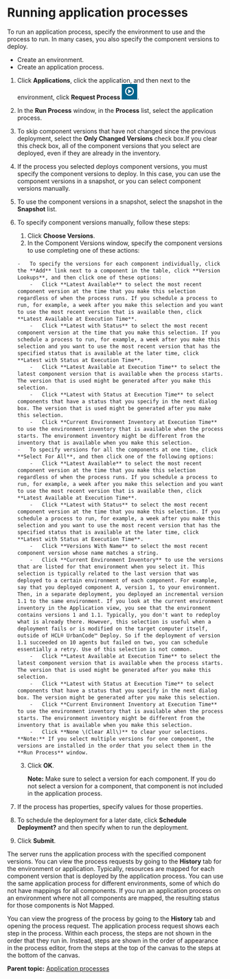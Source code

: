 # Running application processes

To run an application process, specify the environment to use and the process to run. In many cases, you also specify the component versions to deploy.

-   Create an environment.
-   Create an application process.

1.  Click **Applications**, click the application, and then next to the environment, click **Request Process** ![](../images/request_process_icon.gif). 
2.  In the **Run Process** window, in the **Process** list, select the application process.
3.  To skip component versions that have not changed since the previous deployment, select the **Only Changed Versions** check box.If you clear this check box, all of the component versions that you select are deployed, even if they are already in the inventory.
4.  If the process you selected deploys component versions, you must specify the component versions to deploy. In this case, you can use the component versions in a snapshot, or you can select component versions manually.
5.  To use the component versions in a snapshot, select the snapshot in the **Snapshot** list.
6.  To specify component versions manually, follow these steps: 
    1.  Click **Choose Versions**. 
    2.   In the Component Versions window, specify the component versions to use completing one of these actions: 

        -   To specify the versions for each component individually, click the **Add** link next to a component in the table, click **Version Lookups**, and then click one of these options:
            -   Click **Latest Available** to select the most recent component version at the time that you make this selection regardless of when the process runs. If you schedule a process to run, for example, a week after you make this selection and you want to use the most recent version that is available then, click **Latest Available at Execution Time**.
            -   Click **Latest with Status** to select the most recent component version at the time that you make this selection. If you schedule a process to run, for example, a week after you make this selection and you want to use the most recent version that has the specified status that is available at the later time, click **Latest with Status at Execution Time**.
            -   Click **Latest Available at Execution Time** to select the latest component version that is available when the process starts. The version that is used might be generated after you make this selection.
            -   Click **Latest with Status at Execution Time** to select components that have a status that you specify in the next dialog box. The version that is used might be generated after you make this selection.
            -   Click **Current Environment Inventory at Execution Time** to use the environment inventory that is available when the process starts. The environment inventory might be different from the inventory that is available when you make this selection.
        -   To specify versions for all the components at one time, click **Select For All**, and then click one of the following options:
            -   Click **Latest Available** to select the most recent component version at the time that you make this selection regardless of when the process runs. If you schedule a process to run, for example, a week after you make this selection and you want to use the most recent version that is available then, click **Latest Available at Execution Time**.
            -   Click **Latest with Status** to select the most recent component version at the time that you make this selection. If you schedule a process to run, for example, a week after you make this selection and you want to use the most recent version that has the specified status that is available at the later time, click **Latest with Status at Execution Time**.
            -   Click **Versions With Name** to select the most recent component version whose name matches a string.
            -   Click **Current Environment Inventory** to use the versions that are listed for that environment when you select it. This selection is typically related to the last version that was deployed to a certain environment of each component. For example, say that you deployed component A, version 1, to your environment. Then, in a separate deployment, you deployed an incremental version 1.1 to the same environment. If you look at the current environment inventory in the Application view, you see that the environment contains versions 1 and 1.1. Typically, you don't want to redeploy what is already there. However, this selection is useful when a deployment fails or is modified on the target computer itself, outside of HCL® UrbanCode™ Deploy. So if the deployment of version 1.1 succeeded on 10 agents but failed on two, you can schedule essentially a retry. Use of this selection is not common.
            -   Click **Latest Available at Execution Time** to select the latest component version that is available when the process starts. The version that is used might be generated after you make this selection.
            -   Click **Latest with Status at Execution Time** to select components that have a status that you specify in the next dialog box. The version might be generated after you make this selection.
            -   Click **Current Environment Inventory at Execution Time** to use the environment inventory that is available when the process starts. The environment inventory might be different from the inventory that is available when you make this selection.
            -   Click **None \(Clear All\)** to clear your selections.
        **Note:** If you select multiple versions for one component, the versions are installed in the order that you select them in the **Run Process** window.

    3.  Click **OK**.

        **Note:** Make sure to select a version for each component. If you do not select a version for a component, that component is not included in the application process.

7.  If the process has properties, specify values for those properties.
8.  To schedule the deployment for a later date, click **Schedule Deployment?** and then specify when to run the deployment.
9.  Click **Submit**.

The server runs the application process with the specified component versions. You can view the process requests by going to the **History** tab for the environment or application. Typically, resources are mapped for each component version that is deployed by the application process. You can use the same application process for different environments, some of which do not have mappings for all components. If you run an application process on an environment where not all components are mapped, the resulting status for those components is Not Mapped.

You can view the progress of the process by going to the **History** tab and opening the process request. The application process request shows each step in the process. Within each process, the steps are not shown in the order that they run in. Instead, steps are shown in the order of appearance in the process editor, from the steps at the top of the canvas to the steps at the bottom of the canvas.

**Parent topic:** [Application processes](../topics/app_process.md)

